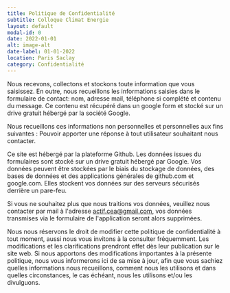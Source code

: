 ```yaml
---
title: Politique de Confidentialité 
subtitle: Colloque Climat Energie
layout: default
modal-id: 0
date: 2022-01-01
alt: image-alt
date-label: 01-01-2022
location: Paris Saclay
category: Confidentialité
---
```


Nous recevons, collectons et stockons toute information que vous saisissez. En outre, nous recueillons les informations saisies dans le formulaire de contact: nom, adresse mail, téléphone si complété et contenu du message. Ce contenu est récupéré dans un google form et stocké sur un drive gratuit hébergé par la société Google.

Nous recueillons ces informations non personnelles et personnelles aux fins suivantes :
    Pouvoir apporter une réponse à tout utilisateur souhaitant nous contacter.

Ce site est hébergé par la plateforme Github. Les données issues du formulaires sont stocké sur un drive gratuit hébergé par Google. Vos données peuvent être stockées par le biais du stockage de données, des bases de données et des applications générales de github.com et google.com. Elles stockent vos données sur des serveurs sécurisés derrière un pare-feu.

Si vous ne souhaitez plus que nous traitions vos données, veuillez nous contacter par mail à l'adresse actif.cea@gmail.com, vos données transmises via le formulaire de l'application seront alors supprimées.

Nous nous réservons le droit de modifier cette politique de confidentialité à tout moment, aussi nous vous invitons à la consulter fréquemment. Les modifications et les clarifications prendront effet dès leur publication sur le site web. Si nous apportons des modifications importantes à la présente politique, nous vous informerons ici de sa mise à jour, afin que vous sachiez quelles informations nous recueillons, comment nous les utilisons et dans quelles circonstances, le cas échéant, nous les utilisons et/ou les divulguons.
